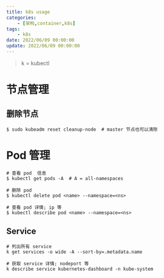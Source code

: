 ```yaml
---
title: k8s usage
categories: 
	- [架构,container,k8s]
tags:
	- k8s
date: 2022/06/09 00:00:00
update: 2022/06/09 00:00:00
---
```


> k = kubectl

# 节点管理

## 删除节点

```shell
$ sudo kubeadm reset cleanup-node  # master 节点也可以清除
```

# Pod 管理

```shell
# 查看 pod  信息
$ kubectl get pods -A  # A = all-namespaces

# 删除 pod
$ kubectl delete pod <name> --namespace=<ns>

# 查看 pod 详情; ip 等
$ kubectl describe pod <name> --namespace=<ns>
```

## Service

```shell
# 列出所有 service
k get services -o wide -A --sort-by=.metadata.name 

# 获取 service 详情; nodeport 等
k describe service kubernetes-dashboard -n kube-system
```